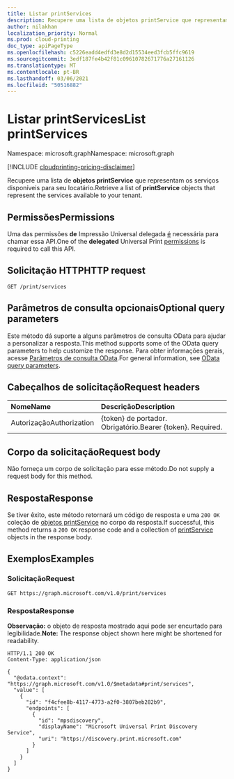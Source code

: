 ```yaml
---
title: Listar printServices
description: Recupere uma lista de objetos printService que representam os serviços disponíveis para seu locatário.
author: nilakhan
localization_priority: Normal
ms.prod: cloud-printing
doc_type: apiPageType
ms.openlocfilehash: c5226eadd4edfd3e8d2d15534eed3fcb5ffc9619
ms.sourcegitcommit: 3edf187fe4b42f81c09610782671776a27161126
ms.translationtype: MT
ms.contentlocale: pt-BR
ms.lasthandoff: 03/06/2021
ms.locfileid: "50516882"
---
```

# <a name="list-printservices"></a><span data-ttu-id="a27aa-103">Listar printServices</span><span class="sxs-lookup"><span data-stu-id="a27aa-103">List printServices</span></span>
<span data-ttu-id="a27aa-104">Namespace: microsoft.graph</span><span class="sxs-lookup"><span data-stu-id="a27aa-104">Namespace: microsoft.graph</span></span>

[!INCLUDE [cloudprinting-pricing-disclaimer](../../includes/cloudprinting-pricing-disclaimer.md)]

<span data-ttu-id="a27aa-105">Recupere uma lista de **objetos printService** que representam os serviços disponíveis para seu locatário.</span><span class="sxs-lookup"><span data-stu-id="a27aa-105">Retrieve a list of **printService** objects that represent the services available to your tenant.</span></span>

## <a name="permissions"></a><span data-ttu-id="a27aa-106">Permissões</span><span class="sxs-lookup"><span data-stu-id="a27aa-106">Permissions</span></span>
<span data-ttu-id="a27aa-107">Uma das permissões **de** Impressão Universal delegada [é](/graph/permissions-reference#universal-print-permissions) necessária para chamar essa API.</span><span class="sxs-lookup"><span data-stu-id="a27aa-107">One of the **delegated** Universal Print [permissions](/graph/permissions-reference#universal-print-permissions) is required to call this API.</span></span>

## <a name="http-request"></a><span data-ttu-id="a27aa-108">Solicitação HTTP</span><span class="sxs-lookup"><span data-stu-id="a27aa-108">HTTP request</span></span>

<!-- {
  "blockType": "ignored"
}
-->
``` http
GET /print/services
```

## <a name="optional-query-parameters"></a><span data-ttu-id="a27aa-109">Parâmetros de consulta opcionais</span><span class="sxs-lookup"><span data-stu-id="a27aa-109">Optional query parameters</span></span>
<span data-ttu-id="a27aa-110">Este método dá suporte a alguns parâmetros de consulta OData para ajudar a personalizar a resposta.</span><span class="sxs-lookup"><span data-stu-id="a27aa-110">This method supports some of the OData query parameters to help customize the response.</span></span> <span data-ttu-id="a27aa-111">Para obter informações gerais, acesse [Parâmetros de consulta OData](/graph/query-parameters).</span><span class="sxs-lookup"><span data-stu-id="a27aa-111">For general information, see [OData query parameters](/graph/query-parameters).</span></span>

## <a name="request-headers"></a><span data-ttu-id="a27aa-112">Cabeçalhos de solicitação</span><span class="sxs-lookup"><span data-stu-id="a27aa-112">Request headers</span></span>
|<span data-ttu-id="a27aa-113">Nome</span><span class="sxs-lookup"><span data-stu-id="a27aa-113">Name</span></span>|<span data-ttu-id="a27aa-114">Descrição</span><span class="sxs-lookup"><span data-stu-id="a27aa-114">Description</span></span>|
|:---|:---|
|<span data-ttu-id="a27aa-115">Autorização</span><span class="sxs-lookup"><span data-stu-id="a27aa-115">Authorization</span></span>|<span data-ttu-id="a27aa-p102">{token} de portador. Obrigatório.</span><span class="sxs-lookup"><span data-stu-id="a27aa-p102">Bearer {token}. Required.</span></span>|

## <a name="request-body"></a><span data-ttu-id="a27aa-118">Corpo da solicitação</span><span class="sxs-lookup"><span data-stu-id="a27aa-118">Request body</span></span>
<span data-ttu-id="a27aa-119">Não forneça um corpo de solicitação para esse método.</span><span class="sxs-lookup"><span data-stu-id="a27aa-119">Do not supply a request body for this method.</span></span>

## <a name="response"></a><span data-ttu-id="a27aa-120">Resposta</span><span class="sxs-lookup"><span data-stu-id="a27aa-120">Response</span></span>

<span data-ttu-id="a27aa-121">Se tiver êxito, este método retornará um código de resposta e uma `200 OK` coleção de [objetos printService](../resources/printservice.md) no corpo da resposta.</span><span class="sxs-lookup"><span data-stu-id="a27aa-121">If successful, this method returns a `200 OK` response code and a collection of [printService](../resources/printservice.md) objects in the response body.</span></span>

## <a name="examples"></a><span data-ttu-id="a27aa-122">Exemplos</span><span class="sxs-lookup"><span data-stu-id="a27aa-122">Examples</span></span>

### <a name="request"></a><span data-ttu-id="a27aa-123">Solicitação</span><span class="sxs-lookup"><span data-stu-id="a27aa-123">Request</span></span>
<!-- {
  "blockType": "request",
  "name": "list_printservice"
}
-->
``` http
GET https://graph.microsoft.com/v1.0/print/services
```


### <a name="response"></a><span data-ttu-id="a27aa-124">Resposta</span><span class="sxs-lookup"><span data-stu-id="a27aa-124">Response</span></span>
<span data-ttu-id="a27aa-125">**Observação:** o objeto de resposta mostrado aqui pode ser encurtado para legibilidade.</span><span class="sxs-lookup"><span data-stu-id="a27aa-125">**Note:** The response object shown here might be shortened for readability.</span></span>
<!-- {
  "blockType": "response",
  "truncated": true,
  "@odata.type": "Collection(microsoft.graph.printService)"
}
-->
``` http
HTTP/1.1 200 OK
Content-Type: application/json

{
  "@odata.context": "https://graph.microsoft.com/v1.0/$metadata#print/services",
  "value": [
    {
      "id": "f4cfee8b-4117-4773-a2f0-3807beb282b9",
      "endpoints": [
        {
          "id": "mpsdiscovery",
          "displayName": "Microsoft Universal Print Discovery Service",
          "uri": "https://discovery.print.microsoft.com"
        }
      ]
    }
  ]
}
```

